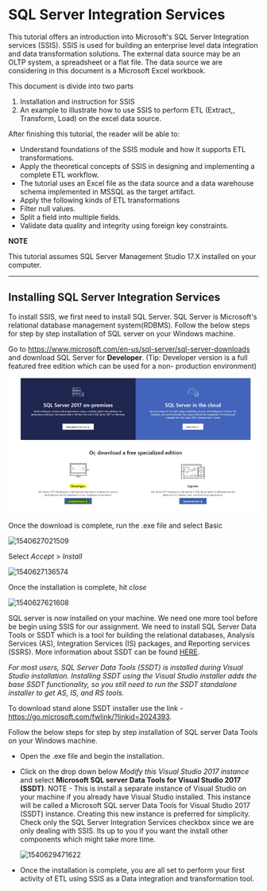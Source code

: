 # SQL Server Integration Services

This tutorial offers an introduction into Microsoft's SQL Server Integration services (SSIS). SSIS is used for building an enterprise level data integration and data transformation solutions. The external data source may be an OLTP system, a spreadsheet or a flat file. The data source we are considering in this document is a Microsoft Excel workbook.

This document is divide into two parts

1. Installation and instruction for SSIS
2. An example to illustrate how to use SSIS to perform ETL (Extract,, Transform, Load) on the excel data source.

After finishing this tutorial, the reader will be able to:

- Understand foundations of the SSIS module and how it supports ETL transformations.
- Apply the theoretical concepts of SSIS in designing and implementing a complete ETL workflow.
- The tutorial uses an Excel file as the data source and a data warehouse schema implemented in MSSQL as the target artifact.
- Apply the following kinds of ETL transformations
- Filter null values.
- Split a field into multiple fields.
- Validate data quality and integrity using foreign key constraints.

**NOTE** 

This tutorial assumes SQL Server Management Studio 17.X installed on your computer.

------

## Installing SQL Server Integration Services

To install SSIS, we first need to install SQL Server. SQL Server is  Microsoft's relational database management system(RDBMS). Follow the below steps for step by step installation of SQL server on your Windows machine.

Go to https://www.microsoft.com/en-us/sql-server/sql-server-downloads and download SQL Server for **Developer**. (Tip: Developer version is a full featured free edition which can be used for a non- production environment)

![](/SC/1.JPG)



Once the download is complete, run the .exe file and select Basic 

![1540627021509](C:\Users\karth\AppData\Roaming\Typora\typora-user-images\1540627021509.png)



Select *Accept* > *Install*

![1540627136574](C:\Users\karth\AppData\Roaming\Typora\typora-user-images\1540627136574.png)



Once the installation is complete, hit *close*

![1540627621608](C:\Users\karth\AppData\Roaming\Typora\typora-user-images\1540627621608.png)



SQL server is now installed on your machine. We need one more tool before be begin using SSIS for our assignment. We need to install SQL Server Data Tools or SSDT which is a tool for building the relational databases, Analysis Services (AS), Integration Services (IS) packages, and Reporting services (SSRS). More information about SSDT can be found [HERE](https://docs.microsoft.com/en-us/sql/ssdt/download-sql-server-data-tools-ssdt?view=sql-server-2017).

*For most users, SQL Server Data Tools (SSDT) is installed during Visual Studio installation. Installing SSDT using the Visual Studio installer adds the base SSDT functionality, so you still need to run the SSDT standalone installer to get AS, IS, and RS tools.*

To download stand alone SSDT installer use the link  - https://go.microsoft.com/fwlink/?linkid=2024393.

Follow the below steps for step by step installation of SQL server Data Tools on your Windows machine.

- Open the .exe file and begin the installation.

- Click on the drop down below *Modify this Visual Studio 2017 instance* and select **Microsoft SQL server Data Tools for Visual Studio 2017 (SSDT)**. NOTE - This is install a separate instance of Visual Studio on your machine if you already have Visual Studio installed. This instance will be called a Microsoft SQL server Data Tools for Visual Studio 2017 (SSDT) instance. Creating this new instance is preferred for simplicity. Check only the SQL Server Integration Services checkbox since we are only dealing with SSIS. Its up to you if you want the install other components which might take more time.

  ![1540629471622](C:\Users\karth\AppData\Roaming\Typora\typora-user-images\1540629471622.png)

- Once the installation is complete, you are all set to perform your first activity of ETL using SSIS as a Data integration and transformation tool.

















